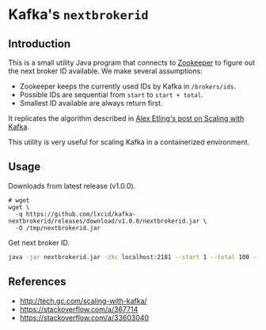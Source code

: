 # Kafka's `nextbrokerid`

## Introduction

This is a small utility Java program that connects to [Zookeeper](https://zookeeper.apache.org) to figure out the next broker ID available. We make several assumptions:

- Zookeeper keeps the currently used IDs by Kafka in `/brokers/ids`.
- Possible IDs are sequential from `start` to `start + total`.
- Smallest ID available are always return first.

It replicates the algorithm described in [Alex Etling's post on Scaling with Kafka](http://tech.gc.com/scaling-with-kafka/).

This utility is very useful for scaling Kafka in a containerized environment.

## Usage

Downloads from latest release (v1.0.0).

```
# wget
wget \
  -q https://github.com/lxcid/kafka-nextbrokerid/releases/download/v1.0.0/nextbrokerid.jar \
  -O /tmp/nextbrokerid.jar
```

Get next broker ID.

```sh
java -jar nextbrokerid.jar -zkc localhost:2181 --start 1 --total 100 --timeout 30000
```

## References

- http://tech.gc.com/scaling-with-kafka/
- https://stackoverflow.com/a/367714
- https://stackoverflow.com/a/33603040
